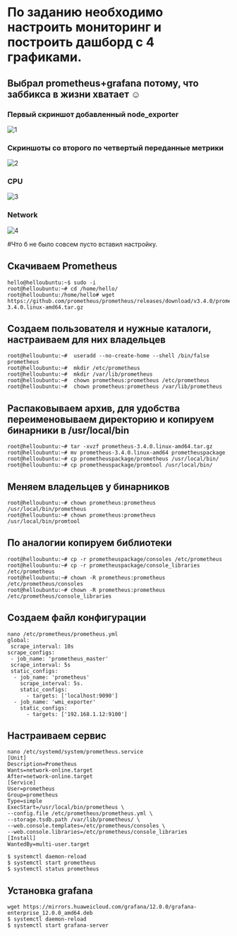# По заданию необходимо настроить мониторинг и построить дашборд с 4 графиками.
## Выбрал prometheus+grafana потому, что заббикса в жизни хватает ☺ 

### Первый скриншот добавленный node_exporter
![1](screen/1.png)
### Скриншоты со второго по четвертый переданные метрики 
![2](screen/2.png)
### CPU
![3](screen/3.png)
### Network
![4](screen/4.png)

#Что б не было совсем пусто вставил настройку. 
## Cкачиваем Prometheus
```
hello@helloubuntu:~$ sudo -i
root@helloubuntu:~# cd /home/hello/
root@helloubuntu:/home/hello# wget https://github.com/prometheus/prometheus/releases/download/v3.4.0/prometheus-3.4.0.linux-amd64.tar.gz
```
## Создаем пользователя и нужные каталоги, настраиваем для них владельцев
```
root@helloubuntu:~#  useradd --no-create-home --shell /bin/false prometheus
root@helloubuntu:~#  mkdir /etc/prometheus
root@helloubuntu:~#  mkdir /var/lib/prometheus
root@helloubuntu:~#  chown prometheus:prometheus /etc/prometheus
root@helloubuntu:~#  chown prometheus:prometheus /var/lib/prometheus
```
## Распаковываем архив, для удобства переименовываем директорию и копируем бинарники в /usr/local/bin
```
root@helloubuntu:~# tar -xvzf prometheus-3.4.0.linux-amd64.tar.gz
root@helloubuntu:~# mv prometheus-3.4.0.linux-amd64 prometheuspackage
root@helloubuntu:~# cp prometheuspackage/prometheus /usr/local/bin/
root@helloubuntu:~# cp prometheuspackage/promtool /usr/local/bin/
```
## Меняем владельцев у бинарников
```
root@helloubuntu:~# chown prometheus:prometheus /usr/local/bin/prometheus
root@helloubuntu:~# chown prometheus:prometheus /usr/local/bin/promtool
```
## По аналогии копируем библиотеки
```
root@helloubuntu:~# cp -r prometheuspackage/consoles /etc/prometheus
root@helloubuntu:~# cp -r prometheuspackage/console_libraries /etc/prometheus
root@helloubuntu:~# chown -R prometheus:prometheus /etc/prometheus/consoles
root@helloubuntu:~# chown -R prometheus:prometheus /etc/prometheus/console_libraries
```
## Создаем файл конфигурации
```
nano /etc/prometheus/prometheus.yml
global:
 scrape_interval: 10s
scrape_configs:
 - job_name: 'prometheus_master'
 scrape_interval: 5s
 static_configs:
  - job_name: 'prometheus'
    scrape_interval: 5s.
    static_configs:
      - targets: ['localhost:9090']
  - job_name: 'wmi_exporter'
    static_configs:
      - targets: ['192.168.1.12:9100']
```
## Настраиваем сервис
```
nano /etc/systemd/system/prometheus.service
[Unit]
Description=Prometheus
Wants=network-online.target
After=network-online.target
[Service]
User=prometheus
Group=prometheus
Type=simple
ExecStart=/usr/local/bin/prometheus \
--config.file /etc/prometheus/prometheus.yml \
--storage.tsdb.path /var/lib/prometheus/ \
--web.console.templates=/etc/prometheus/consoles \
--web.console.libraries=/etc/prometheus/console_libraries
[Install]
WantedBy=multi-user.target
```
```
$ systemctl daemon-reload
$ systemctl start prometheus
$ systemctl status prometheus
```
## Установка grafana
```
wget https://mirrors.huaweicloud.com/grafana/12.0.0/grafana-enterprise_12.0.0_amd64.deb
$ systemctl daemon-reload
$ systemctl start grafana-server
```
